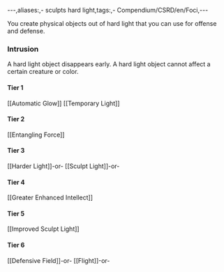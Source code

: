 ---,aliases:,- sculpts hard light,tags:,- Compendium/CSRD/en/Foci,---

You create physical objects out of hard light that you can use for offense and defense.
 ### Intrusion
A hard light object disappears early. A hard light object cannot affect a certain creature or color.

#### Tier 1
[[Automatic Glow]]
[[Temporary Light]]
#### Tier 2
[[Entangling Force]]
#### Tier 3
[[Harder Light]]-or-
[[Sculpt Light]]-or-
#### Tier 4
[[Greater Enhanced Intellect]]
#### Tier 5
[[Improved Sculpt Light]]
#### Tier 6
[[Defensive Field]]-or-
[[Flight]]-or-
